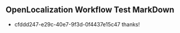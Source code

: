## OpenLocalization Workflow Test MarkDown
* cfddd247-e29c-40e7-9f3d-0f4437e15c47 
thanks!<!--HONumber=Mar16_HO3-->
